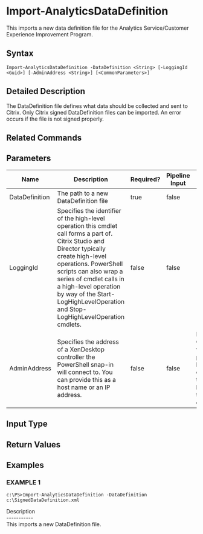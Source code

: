 ﻿# Import-AnalyticsDataDefinition

   This imports a new data definition file for the Analytics Service/Customer Experience Improvement Program.

## Syntax
```
Import-AnalyticsDataDefinition -DataDefinition <String> [-LoggingId <Guid>] [-AdminAddress <String>] [<CommonParameters>]
```

## Detailed Description
   The DataDefinition file defines what data should be collected and sent to Citrix. Only Citrix signed DataDefinition files can be imported. An error occurs if the file is not signed properly.

## Related Commands
## Parameters

| Name   | Description | Required? | Pipeline Input | Default Value |
| --- | --- | --- | --- | --- |
| DataDefinition | The path to a new DataDefinition file | true | false |  |
| LoggingId | Specifies the identifier of the high-level operation this cmdlet call forms a part of. Citrix Studio and Director typically create high-level operations. PowerShell scripts can also wrap a series of cmdlet calls in a high-level operation by way of the Start-LogHighLevelOperation and Stop-LogHighLevelOperation cmdlets. | false | false |  |
| AdminAddress | Specifies the address of a XenDesktop controller the PowerShell snap-in will connect to. You can provide this as a host name or an IP address. | false | false | Localhost. Once a value is provided by any cmdlet, this value becomes the default. |

## Input Type
### 
   
## Return Values
### 
   
## Examples

### EXAMPLE 1
```
c:\PS>Import-AnalyticsDataDefinition -DataDefinition c:\SignedDataDefinition.xml
```
   Description<br>-----------<br>This imports a new DataDefinition file.
